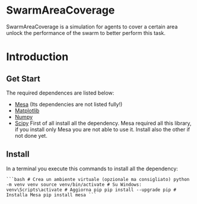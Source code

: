 # SwarmAreaCoverage
SwarmAreaCoverage is a simulation for agents to cover a certain area unlock the performance of the swarm to better perform this task.

# Introduction
## Get Start
The required dependences are listed below:
- [Mesa](https://mesa.readthedocs.io/latest/index.html) (Its dependencies are not listed fully!)
- [Matplotlib](https://matplotlib.org)
- [Numpy](https://numpy.org)
- [Scipy](https://scipy.org)
First of all install all the dependency.
Mesa required all this library, if you install only Mesa you are not able to use it. Install also the other if not done yet.

## Install
In a terminal you execute this commands to install all the dependency:
<pre><code class="language-bash">```bash # Crea un ambiente virtuale (opzionale ma consigliato) python -m venv venv source venv/bin/activate # Su Windows: venv\Scripts\activate # Aggiorna pip pip install --upgrade pip # Installa Mesa pip install mesa ``` </code></pre>
